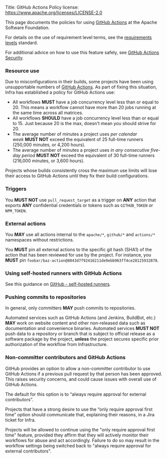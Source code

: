 Title: GitHub Actions Policy
license: https://www.apache.org/licenses/LICENSE-2.0

This page documents the policies for using [GitHub Actions](github-actions-secrets.html) at the Apache Software Foundation.

For details on the use of requirement level terms, see the <a href="https://www.ietf.org/rfc/rfc2119.txt" target="_blank">requirements levels</a> standard.

For additional advice on how to use this feature safely, see <a href="https://cwiki.apache.org/confluence/display/BUILDS/GitHub+Actions+Security" target="_blank">GitHub Actions Security</a>.

### Resource use
Due to misconfigurations in their builds, some projects have been using unsupportable numbers of [GitHub Actions](github-actions-secrets.html). As part of fixing this situation, Infra has established a policy for GitHub Actions use:

  - All workflows **MUST** have a job concurrency level less than or equal to 20. This means a workflow cannot have more than 20 jobs running at the same time across all matrices.
  - All workflows **SHOULD** have a job concurrency level less than or equal to 15. Just because 20 is the max, doesn't mean you should strive for 20.
  - The average number of minutes a project uses _per calendar week_ **MUST NOT** exceed the equivalent of 25 full-time runners (250,000 minutes, or 4,200 hours).
  - The average number of minutes a project uses _in any consecutive five-day period_ **MUST NOT** exceed the equivalent of 30 full-time runners (216,000 minutes, or 3,600 hours).

Projects whose builds consistently cross the maximum use limits will lose their access to GitHub Actions until they fix their build configurations.

### Triggers

You **MUST NOT** use `pull_request_target` as a trigger on **ANY** action that exports **ANY** confidential credentials or tokens such as `GITHUB_TOKEN` or `NPM_TOKEN`.

### External actions

You **MAY** use all actions internal to the `apache/*`, `github/*` and `actions/*` namespaces without restrictions.

You **MUST** pin all external actions to the specific git hash (SHA1) of the action that has been reviewed for use by the project. For instance, you **MUST** pin `foobar/baz-action@8843d7f92416211de9ebb963ff4ce28125932878`.

### Using self-hosted runners with GitHub Actions

See this guidance on <a href="https://cwiki.apache.org/confluence/display/INFRA/GitHub+-+self-hosted+runners" target="_blank">GitHub - self-hosted runners</a>.

### Pushing commits to repositories

In general, only committers **MAY** push commits to repositories.

Automated services such as GitHub Actions (and Jenkins, BuildBot, etc.) **MAY** work on website content and other non-released data such as documentation and convenience binaries.
Automated services **MUST NOT** push data to a repository or branch that is subject to official release as a software package by the project, **unless** the project secures specific prior authorization of the workflow from Infrastructure.

### Non-committer contributors and GitHub Actions

GitHub provides an option to allow a non-committer contributor to use GitHub Actions if a previous pull request by that person has been approved. This raises security concerns, and could cause issues with overall use of GitHub Actions. 

The default for this option is to “always require approval for external contributors”.

Projects that have a strong desire to use the “only require approval first time” option should communicate that, explaining their reasons, in a Jira ticket for Infra.

Projects will be allowed to continue using the "only require approval first time" feature, provided they affirm that they will actively monitor their workflows for abuse and act accordingly. Failure to do so may result in the workflow settings being switched back to "always require approval for external contributors".
